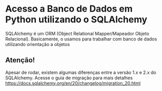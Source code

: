 # Acesso a Banco de Dados em Python utilizando o SQLAlchemy
SQLAlchemy é um ORM (Object Relational Mapper/Mapeador Objeto Relacional). Basicamente, o usamos para trabalhar com banco de dados utilizando orientação a objetos

## Atenção!
Apesar de rodar, existem algumas diferenças entre a versão 1.x e 2.x do SQLAlchemy. Acesse o guia de migração para mais detalhes
https://docs.sqlalchemy.org/en/20/changelog/migration_20.html